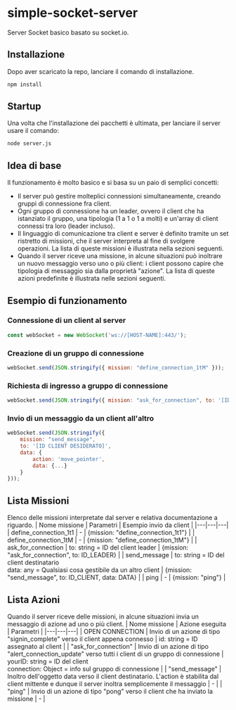 # simple-socket-server
Server Socket basico basato su socket.io.

## Installazione
Dopo aver scaricato la repo, lanciare il comando di installazione.
```bash
npm install
```
## Startup
Una volta che l'installazione dei pacchetti è ultimata, per lanciare il server usare il comando:
```bash
node server.js
```
## Idea di base
Il funzionamento è molto basico e si basa su un paio di semplici concetti:

- Il server può gestire molteplici connessioni simultaneamente, creando gruppi di connessione fra client.
- Ogni gruppo di connessione ha un leader, ovvero il client che ha istanziato il gruppo, una tipologia (1 a 1 o 1 a molti) e un'array di client connessi tra loro (leader incluso).
- Il linguaggio di comunicazione tra client e server è definito tramite un set ristretto di missioni, che il server interpreta al fine di svolgere operazioni. La lista di queste missioni è illustrata nella sezioni seguenti.
- Quando il server riceve una missione, in alcune situazioni può inoltrare un nuovo messaggio verso uno o più client: i client possono capire che tipologia di messaggio sia dalla proprietà "azione". La lista di queste azioni predefinite è illustrata nelle sezioni seguenti.


## Esempio di funzionamento
### Connessione di un client al server
```javascript
const webSocket = new WebSocket('ws://[HOST-NAME]:443/');
```
### Creazione di un gruppo di connessione
```javascript
webSocket.send(JSON.stringify({ mission: "define_connection_1tM" }));
```
### Richiesta di ingresso a gruppo di connessione
```javascript
webSocket.send(JSON.stringify({ mission: "ask_for_connection", to: '[ID CLIENT LEADER]' }));
```
### Invio di un messaggio da un client all'altro
```javascript
webSocket.send(JSON.stringify({ 
    mission: "send_message", 
    to: '[ID CLIENT DESIDERATO]',
    data: { 
        action: 'move_pointer', 
        data: {...} 
    }
}));
```
## Lista Missioni
Elenco delle missioni interpretate dal server e relativa documentazione a riguardo.
| Nome missione | Parametri | Esempio invio da client |
|---|---|---|
| define_connection_1t1 | - | {mission: "define_connection_1t1"} |
| define_connection_1tM | - | {mission: "define_connection_1tM"} |
| ask_for_connection | to: string = ID del client leader | {mission: "ask_for_connection", to: ID_LEADER} |
| send_message | to: string = ID del client destinatario<br>data: any = Qualsiasi cosa gestibile da un altro client | {mission: "send_message", to: ID_CLIENT, data: DATA} |
| ping | - | {mission: "ping"} |

## Lista Azioni
Quando il server riceve delle missioni, in alcune situazioni invia un messaggio di azione ad uno o più client.
| Nome missione | Azione eseguita | Parametri |
|---|---|---|
| OPEN CONNECTION | Invio di un azione di tipo "signin_complete" verso il client appena connesso | id: string = ID assegnato al client |
| "ask_for_connection" | Invio di un azione di tipo "alert_connection_update" verso tutti i client di un gruppo di connessione | yourID: string = ID del client<br>connection: Object = info sul gruppo di connessione |
| "send_message" | Inoltro dell'oggetto data verso il client destinatario. L'action è stabilita dal client mittente e dunque il server inoltra semplicemente il messaggio | - |
| "ping" | Invio di un azione di tipo "pong" verso il client che ha inviato la missione | - |
